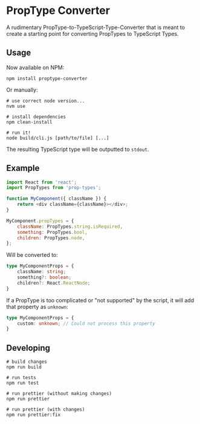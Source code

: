 # PropType Converter

A rudimentary PropType-to-TypeScript-Type-Converter that is meant to create a starting point for converting PropTypes to TypeScript Types.

## Usage

Now available on NPM:

```
npm install proptype-converter
```

Or manually:

```
# use correct node version...
nvm use

# install dependencies
npm clean-install

# run it!
node build/cli.js [path/to/file] [...]
```

The resulting TypeScript type will be outputted to `stdout`.

## Example

```JavaScript
import React from 'react';
import PropTypes from 'prop-types';

function MyComponent({ className }) {
	return <div className={className}></div>;
}

MyComponent.propTypes = {
	className: PropTypes.string.isRequired,
	something: PropTypes.bool,
	children: PropTypes.node,
};
```

Will be converted to:

```TypeScript
type MyComponentProps = {
	className: string;
	something?: boolean;
	children?: React.ReactNode;
}
```

If a PropType is too complicated or "not supported" by the script, it will add that property as `unknown`:

```TypeScript
type MyComponentProps = {
	custom: unknown; // Could not process this property
}
```

## Developing

```Shell
# build changes
npm run build

# run tests
npm run test

# run prettier (without making changes)
npm run prettier

# run prettier (with changes)
npm run prettier:fix
```
